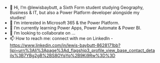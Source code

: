 - 👋 Hi, I’m @lewisbaybutt, a Sixth Form student studying Geography, Business & IT, but also a Power Platform developer alongside my studies!
- 👀 I’m interested in Microsoft 365 & the Power Platform.
- 🌱 I’m currently learning Power Apps, Power Automate & Power BI.
- 💞️ I’m looking to collaborate on ...
- 📫 How to reach me: connect with me on LinkedIn - https://www.linkedin.com/in/lewis-baybutt-8628171bb?lipi=urn%3Ali%3Apage%3Ad_flagship3_profile_view_base_contact_details%3B7YBg2gB%2BS8OYqYq%2B9Ki9Rw%3D%3D


<!---
lewisbaybutt/lewisbaybutt is a ✨ special ✨ repository because its `README.md` (this file) appears on your GitHub profile.
You can click the Preview link to take a look at your changes.
--->
